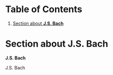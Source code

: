
# Table of Contents

1.  [Section about **J.S. Bach**](#orgeed1b74)


<a id="orgeed1b74"></a>

# Section about **J.S. Bach**

**J.S. Bach**

J.S. Bach

